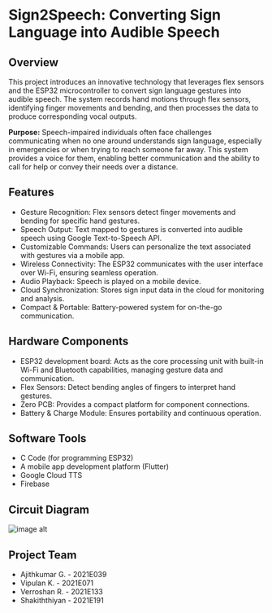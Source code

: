 # Sign2Speech: Converting Sign Language into Audible Speech
## Overview
This project introduces an innovative technology that leverages flex sensors and the ESP32 microcontroller to convert sign language gestures into audible speech. The system records hand motions through flex sensors, identifying finger movements and bending, and then processes the data to produce corresponding vocal outputs.

**Purpose:** Speech-impaired individuals often face challenges communicating when no one around understands sign language, especially in emergencies or when trying to reach someone far away. This system provides a voice for them, enabling better communication and the ability to call for help or convey their needs over a distance.
## Features
- Gesture Recognition: Flex sensors detect finger movements and bending for specific hand gestures.
- Speech Output: Text mapped to gestures is converted into audible speech using Google Text-to-Speech API.
- Customizable Commands: Users can personalize the text associated with gestures via a mobile app.
- Wireless Connectivity: The ESP32 communicates with the user interface over Wi-Fi, ensuring seamless operation.
- Audio Playback: Speech is played on a mobile device.
- Cloud Synchronization: Stores sign input data in the cloud for monitoring and analysis.  
- Compact & Portable: Battery-powered system for on-the-go communication.  
## Hardware Components
- ESP32 development board: Acts as the core processing unit with built-in Wi-Fi and Bluetooth capabilities, managing gesture data and communication.
- Flex Sensors: Detect bending angles of fingers to interpret hand gestures.
- Zero PCB: Provides a compact platform for component connections.
- Battery & Charge Module: Ensures portability and continuous operation.
  
## Software Tools
- C Code (for programming ESP32)
- A mobile app development platform (Flutter)
- Google Cloud TTS
- Firebase
## Circuit Diagram
![image alt](https://github.com/Shakiththiyanofficial/Sign2Speech-Converting-Sign-Language-into-Voice/blob/c693db4ba9dd0056ecaf68cd163d84a4637618a7/circuit_image.png)
## Project Team
- Ajithkumar G. - 2021E039
- Vipulan K. - 2021E071
- Verroshan R. - 2021E133
- Shakiththiyan - 2021E191
